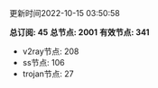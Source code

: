更新时间2022-10-15 03:50:58

**总订阅: 45**
**总节点: 2001**
**有效节点: 341**
- v2ray节点: 208
- ss节点: 106
- trojan节点: 27
